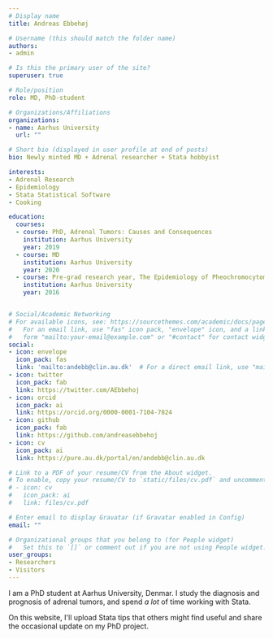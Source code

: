 ```yaml
---
# Display name
title: Andreas Ebbehøj

# Username (this should match the folder name)
authors:
- admin

# Is this the primary user of the site?
superuser: true

# Role/position
role: MD, PhD-student

# Organizations/Affiliations
organizations:
- name: Aarhus University
  url: ""

# Short bio (displayed in user profile at end of posts)
bio: Newly minted MD + Adrenal researcher + Stata hobbyist

interests:
- Adrenal Research
- Epidemiology
- Stata Statistical Software
- Cooking

education:
  courses:
  - course: PhD, Adrenal Tumors: Causes and Consequences
    institution: Aarhus University
    year: 2019
  - course: MD
    institution: Aarhus University
    year: 2020
  - course: Pre-grad research year, The Epidemiology of Pheochromocytoma
    institution: Aarhus University
    year: 2016


# Social/Academic Networking
# For available icons, see: https://sourcethemes.com/academic/docs/page-builder/#icons
#   For an email link, use "fas" icon pack, "envelope" icon, and a link in the
#   form "mailto:your-email@example.com" or "#contact" for contact widget.
social:
- icon: envelope
  icon_pack: fas
  link: 'mailto:andebb@clin.au.dk'  # For a direct email link, use "mailto:test@example.org".
- icon: twitter
  icon_pack: fab
  link: https://twitter.com/AEbbehoj
- icon: orcid
  icon_pack: ai
  link: https://orcid.org/0000-0001-7104-7824
- icon: github
  icon_pack: fab
  link: https://github.com/andreasebbehoj
- icon: cv
  icon_pack: ai
  link: https://pure.au.dk/portal/en/andebb@clin.au.dk

# Link to a PDF of your resume/CV from the About widget.
# To enable, copy your resume/CV to `static/files/cv.pdf` and uncomment the lines below.
# - icon: cv
#   icon_pack: ai
#   link: files/cv.pdf

# Enter email to display Gravatar (if Gravatar enabled in Config)
email: ""

# Organizational groups that you belong to (for People widget)
#   Set this to `[]` or comment out if you are not using People widget.
user_groups:
- Researchers
- Visitors
---
```


I am a PhD student at Aarhus University, Denmar. I study the diagnosis and prognosis of adrenal tumors, and spend _a lot_ of time working with Stata.

On this website, I'll upload Stata tips that others might find useful and share the occasional update on my PhD project.
